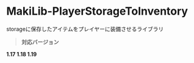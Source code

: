 # MakiLib-PlayerStorageToInventory
storageに保存したアイテムをプレイヤーに装備させるライブラリ

> **対応バージョン**
> 
**1.17 1.18 1.19**

